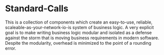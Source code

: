 
# Standard-Calls

This is a collection of components which create an easy-to-use, reliable, scaleable-as-your-network-io-is
system of business logic. A very explicit goal is to make writing business logic modular and isolated as a defense
against the storm that is moving business requirements in modern software. Despite the modularity, overhead is
minimized to the point of a rounding error.



